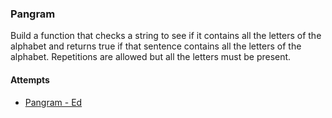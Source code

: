 ### Pangram

Build a function that checks a string to see if it contains all the letters of the alphabet and returns true if that sentence contains all the letters of the alphabet.  Repetitions are allowed but all the letters must be present.

#### Attempts

 - [Pangram - Ed](./eawPangram.js)
